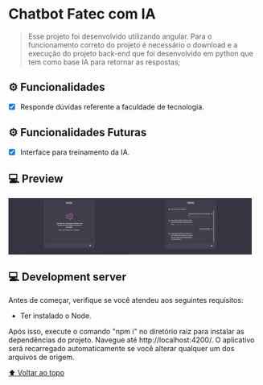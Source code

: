 # Chatbot Fatec com IA

> Esse projeto foi desenvolvido utilizando angular. Para o funcionamento correto do projeto é necessário o download e a execução do projeto back-end que foi desenvolvido em python que tem como base IA para retornar as respostas;

## ⚙️ Funcionalidades

- [x] Responde dúvidas referente a faculdade de tecnologia.

## ⚙️ Funcionalidades Futuras

- [x] Interface para treinamento da IA. 

## 💻 Preview

<div style="display: flex; flex-direction:row;">
    <img src="preview/inicial_screen.png" alt="Fatec" width="48%;"/>
    <img src="preview/conversation.png" alt="Fatec" width="48%;"/>
</div>

## 💻 Development server

Antes de começar, verifique se você atendeu aos seguintes requisitos:

* Ter instalado o Node.

Após isso, execute o comando "npm i" no diretório raiz para instalar as dependências do projeto. Navegue até http://localhost:4200/. O aplicativo será recarregado automaticamente se você alterar qualquer um dos arquivos de origem.


[⬆ Voltar ao topo](#chatbot-ia-angular)<br>
